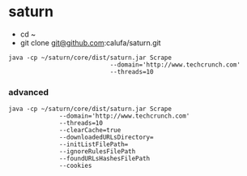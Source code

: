 # saturn

- cd ~
- git clone git@github.com:calufa/saturn.git
```
java -cp ~/saturn/core/dist/saturn.jar Scrape 
							--domain='http://www.techcrunch.com'
							--threads=10
```

### advanced
```
java -cp ~/saturn/core/dist/saturn.jar Scrape 
              --domain='http://www.techcrunch.com'
              --threads=10
              --clearCache=true
              --downloadedURLsDirectory=
              --initListFilePath=
              --ignoreRulesFilePath
              --foundURLsHashesFilePath
              --cookies
```
